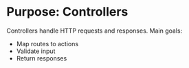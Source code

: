 # Purpose: Controllers

Controllers handle HTTP requests and responses. Main goals:
- Map routes to actions
- Validate input
- Return responses

